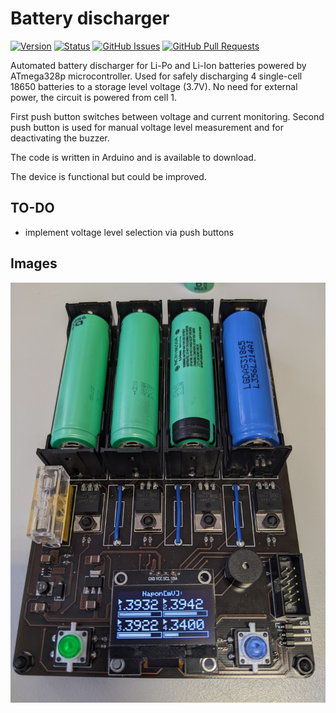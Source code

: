 # Battery discharger

[![Version](https://img.shields.io/github/v/release/jkordek1/Battery-discharger)](https://github.com/jkordek1/Man-Don-t-Get-Angry-Board-game/releases/tag/Initial)
[![Status](https://img.shields.io/badge/status-active-success.svg)]()
[![GitHub Issues](https://img.shields.io/github/issues/jkordek1/Battery-discharger)](https://github.com/jkordek1/Battery-discharger/issues)
[![GitHub Pull Requests](https://img.shields.io/github/issues-pr/jkordek1/Battery-discharger)](https://github.com/jkordek1/Battery-discharger/pulls)
 
 Automated battery discharger for Li-Po and Li-Ion batteries powered by ATmega328p microcontroller.
 Used for safely discharging 4 single-cell 18650 batteries to a storage level voltage (3.7V).
 No need for external power, the circuit is powered from cell 1.
 
 First push button switches between voltage and current monitoring.
 Second push button is used for manual voltage level measurement and for deactivating the buzzer.
 
 The code is written in Arduino and is available to download.
 
 The device is functional but could be improved.
 
 ## TO-DO
 - implement voltage level selection via push buttons 
 
 
## Images
<p align="center">
  <img width="600" src="https://raw.githubusercontent.com/jkordek1/Battery-discharger/main/Images/Front.jpg">
</p>
